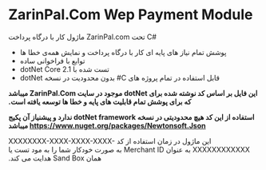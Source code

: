 # ZarinPal.Com Wep Payment Module
ماژول کار با درگاه پرداخت ZarinPal.com تحت C#
- ‫پوشش تمام نیاز های پایه ای کار با درگاه پرداخت و نمایش همه‌ی خطا ها
- ‫توابع با فراخوانی ساده
- ‫تست شده با dotNet Core 2.1
- ‫قابل استفاده در تمام پروژه های C# بدون محدودیت در نسخه dotNet

**‫این فایل بر اساس کد نوشته شده برای dotNet موجود در سایت ZarinPal.Com میباشد که برای پوشش تمام قابلیت های پایه و خطا ها توسعه یافته است.**

**‫استفاده از این کد هیچ محدودیتی در نسخه dotNet framework ندارد و پیشنیاز آن پکیج https://www.nuget.org/packages/Newtonsoft.Json میباشد**

این ماژول در زمان استفاده از کد‫ XXXXXXXX-XXXX-XXXX-XXXX-XXXXXXXXXXXX به عنوان Merchant ID به صورت خودکار شما را به مود تست یا همان Sand Box هدایت می کند.
